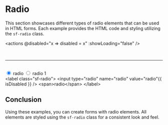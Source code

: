 
# Radio

This section showcases different types of radio elements that can be used in HTML forms. Each example provides the HTML code and styling utilizing the `sf-radio` class.

<actions @disabled="x => disabled = x" :showLoading="false" />

<br />

---
<br />

<div class="d:f:x">
  <label class="sf-radio">
    <input type="radio" name="radio" value="radio" checked :disabled="disabled" /> <span>radio</span>
  </label>
  <label class="sf-radio">
    <input type="radio" name="radio" value="radio 1" :disabled="disabled" /> <span>radio 1</span>
  </label>
</div>

<highlight lang="html">
&lt;label class="sf-radio"&gt;
  &lt;input type="radio" name="radio" value="radio"{{ isDisabled }} /&gt; &lt;span&gt;radio&lt;/span&gt;
&lt;/label&gt;
</highlight>

## Conclusion

Using these examples, you can create forms with radio elements. All elements are styled using the `sf-radio` class for a consistent look and feel.

<script setup>
import { ref, computed } from 'vue';

import 'style-forge.form/src/var.css';
import 'style-forge.form/src/base.css';
import 'style-forge.form/src/global.css';
import 'style-forge.form/src/pseudo-classes.css';

import 'style-forge.form/src/loading.css';
import 'style-forge.form/src/checkbox-radio.css';

const disabled = ref(false);
const isDisabled = computed(() => disabled.value ? ' disabled' : null);
</script>
